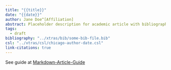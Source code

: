 ```yaml
---
title: "{{title}}"
date: "{{date}}"
author: Jane Doe^[Affiliation]
abstract: Placeholder description for academic article with bibliography. Link citations to bibliographic references is set to true.  
tags: 
  - draft
bibliography: "../xtras/bib/some-bib-file.bib"
csl: "../xtras/csl/chicago-author-date.csl"
link-citations: true
---
```


See guide at [Markdown-Article-Guide](Articles/Markdown-Article-Guide.md)